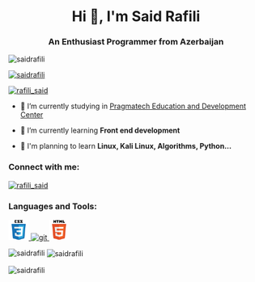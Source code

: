 <h1 align="center">Hi 👋, I'm Said Rafili</h1>
<h3 align="center">An Enthusiast Programmer from Azerbaijan</h3>

<p align="left"> <img src="https://komarev.com/ghpvc/?username=saidrafili&label=Profile%20views&color=0e75b6&style=flat" alt="saidrafili" /> </p>

<p align="left"> <a href="https://github.com/ryo-ma/github-profile-trophy"><img src="https://github-profile-trophy.vercel.app/?username=saidrafili" alt="saidrafili" /></a> </p>

<p align="left"> <a href="https://twitter.com/rafili_said" target="blank"><img src="https://img.shields.io/twitter/follow/rafili_said?logo=twitter&style=for-the-badge" alt="rafili_said" /></a> </p>

- 🔧 I’m currently studying in [Pragmatech Education and Development Center](https://github.com/PragmatechEducation)

- 📘 I’m currently learning **Front end development**

- 📗 I'm planning to learn **Linux, Kali Linux, Algorithms, Python...**

<h3 align="left">Connect with me:</h3>
<p align="left">
<a href="https://twitter.com/rafili_said" target="blank"><img align="center" src="https://raw.githubusercontent.com/rahuldkjain/github-profile-readme-generator/master/src/images/icons/Social/twitter.svg" alt="rafili_said" height="30" width="40" /></a>
</p>

<h3 align="left">Languages and Tools:</h3>
<p align="left"> <a href="https://www.w3schools.com/css/" target="_blank" rel="noreferrer"> <img src="https://raw.githubusercontent.com/devicons/devicon/master/icons/css3/css3-original-wordmark.svg" alt="css3" width="40" height="40"/> </a> <a href="https://git-scm.com/" target="_blank" rel="noreferrer"> <img src="https://www.vectorlogo.zone/logos/git-scm/git-scm-icon.svg" alt="git" width="40" height="40"/> </a> <a href="https://www.w3.org/html/" target="_blank" rel="noreferrer"> <img src="https://raw.githubusercontent.com/devicons/devicon/master/icons/html5/html5-original-wordmark.svg" alt="html5" width="40" height="40"/> </a> </p>

<p><img align="left" src="https://github-readme-stats.vercel.app/api/top-langs?username=saidrafili&show_icons=true&locale=en&layout=compact" alt="saidrafili" /></p>

<p>&nbsp;<img align="center" src="https://github-readme-stats.vercel.app/api?username=saidrafili&show_icons=true&locale=en" alt="saidrafili" /></p>

<p><img align="center" src="https://github-readme-streak-stats.herokuapp.com/?user=saidrafili&" alt="saidrafili" /></p>
